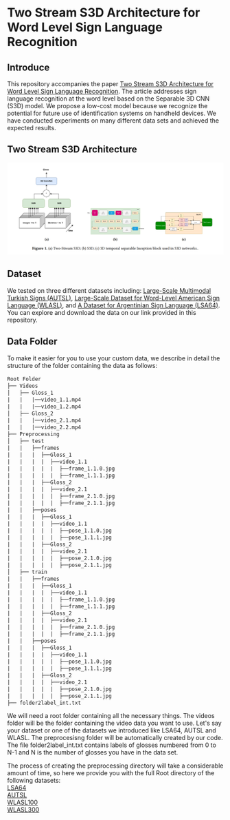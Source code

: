 # Two Stream S3D Architecture for Word Level Sign Language Recognition


## Introduce

This repository accompanies the paper [Two Stream S3D Architecture for Word Level Sign Language Recognition](). The article addresses sign language recognition at the word level based on the Separable 3D CNN (S3D) model. We propose a low-cost model because we recognize the potential for future use of identification systems on handheld devices. We have conducted experiments on many different data sets and achieved the expected results.

## Two Stream S3D Architecture

![Architecture](images/architecture.png)

## Dataset

We tested on three different datasets including: [Large-Scale Multimodal Turkish Signs (AUTSL)](https://ieeexplore.ieee.org/abstract/document/9210578), [Large-Scale Dataset for Word-Level American Sign Language (WLASL)](https://github.com/dxli94/WLASL), and [A Dataset for Argentinian Sign Language (LSA64)](https://facundoq.github.io/datasets/lsa64/). You can explore and download the data on our link provided in this repository.

## Data Folder

To make it easier for you to use your custom data, we describe in detail the structure of the folder containing the data as follows:

```
Root Folder
├── Videos
│   ├── Gloss_1
|   |   |──video_1.1.mp4
|   |   |──video_1.2.mp4
│   ├── Gloss_2
|   |   |──video_2.1.mp4
|   |   |──video_2.2.mp4
├── Preprocessing
│   ├── test
|   |   ├──frames
|   |   |  ├──Gloss_1
|   |   |  |  ├──video_1.1
|   |   |  |  |  ├──frame_1.1.0.jpg
|   |   |  |  |  ├──frame_1.1.1.jpg
|   |   |  ├──Gloss_2
|   |   |  |  ├──video_2.1
|   |   |  |  |  ├──frame_2.1.0.jpg
|   |   |  |  |  ├──frame_2.1.1.jpg
|   |   ├──poses
|   |   |  ├──Gloss_1
|   |   |  |  ├──video_1.1
|   |   |  |  |  ├──pose_1.1.0.jpg
|   |   |  |  |  ├──pose_1.1.1.jpg
|   |   |  ├──Gloss_2
|   |   |  |  ├──video_2.1
|   |   |  |  |  ├──pose_2.1.0.jpg
|   |   |  |  |  ├──pose_2.1.1.jpg
│   ├── train
|   |   ├──frames
|   |   |  ├──Gloss_1
|   |   |  |  ├──video_1.1
|   |   |  |  |  ├──frame_1.1.0.jpg
|   |   |  |  |  ├──frame_1.1.1.jpg
|   |   |  ├──Gloss_2
|   |   |  |  ├──video_2.1
|   |   |  |  |  ├──frame_2.1.0.jpg
|   |   |  |  |  ├──frame_2.1.1.jpg
|   |   ├──poses
|   |   |  ├──Gloss_1
|   |   |  |  ├──video_1.1
|   |   |  |  |  ├──pose_1.1.0.jpg
|   |   |  |  |  ├──pose_1.1.1.jpg
|   |   |  ├──Gloss_2
|   |   |  |  ├──video_2.1
|   |   |  |  |  ├──pose_2.1.0.jpg
|   |   |  |  |  ├──pose_2.1.1.jpg
├── folder2label_int.txt
```
We will need a root folder containing all the necessary things. The videos folder will be the folder containing the video data you want to use. Let's say your dataset or one of the datasets we introduced like LSA64, AUTSL and WLASL. The preprocesisng folder will be automatically created by our code. The file folder2label_int.txt contains labels of glosses numbered from 0 to N-1 and N is the number of glosses you have in the data set.

The process of creating the preprocessing directory will take a considerable amount of time, so here we provide you with the full Root directory of the following datasets:<br>
[LSA64]()<br>
[AUTSL]()<br>
[WLASL100]()<br>
[WLASL300]()<br>




